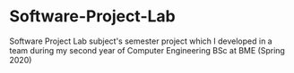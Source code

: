 # Software-Project-Lab
Software Project Lab subject's semester project which I developed in a team during my second year of Computer Engineering BSc at BME (Spring 2020)
